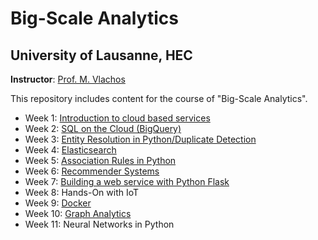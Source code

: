 # Big-Scale Analytics 
## University of Lausanne, HEC

**Instructor**: [Prof. M. Vlachos](https://people.unil.ch/michalisvlachos/)

This repository includes content for the course of "Big-Scale Analytics".

- Week 1: [Introduction to cloud based services](week1)
- Week 2: [SQL on the Cloud (BigQuery)](week2)
- Week 3: [Entity Resolution in Python/Duplicate Detection](week3)
- Week 4: [Elasticsearch](week4)
- Week 5: [Association Rules in Python](week5)
- Week 6: [Recommender Systems](week6)
- Week 7: [Building a web service with Python Flask](week7)
- Week 8: Hands-On with IoT
- Week 9: [Docker](week9)
- Week 10: [Graph Analytics](week10)
- Week 11: Neural Networks in Python
